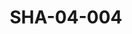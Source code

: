 ---
pid: SHA-04-004
title: SHA-04-004
language: ar
collection: شرحبيل احمد
original_label: 
rights: شرحبيل احمد
location_of_original: شرحبيل احمد
photographer_or_studio: 
scanned_from: photograph 12.6 by 17.6
_date: 1960s
location: الخرطوم، دار النشر التربوي
description: 'صلاح شاهين وعاملين بدار النشر والمدير ابراهيم ضوالبيت واسماعيل محمد
  الامين وشرحبيل احمد '
additional_notes: 
permission_display: 'yes'
on_server: 'no'
on_website: 'no'
permalink: "/archive/ar/sha-04-004.html"
layout: photo-page
---